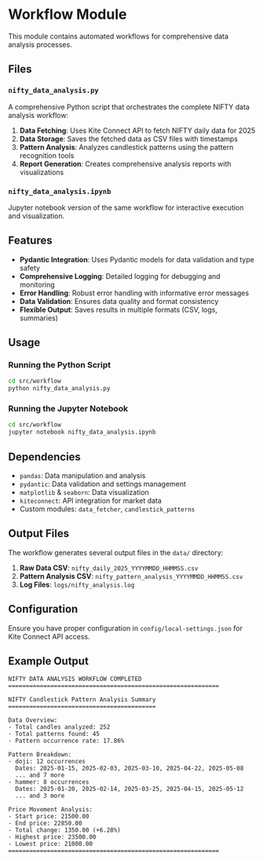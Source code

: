 # Workflow Module

This module contains automated workflows for comprehensive data analysis processes.

## Files

### `nifty_data_analysis.py`
A comprehensive Python script that orchestrates the complete NIFTY data analysis workflow:

1. **Data Fetching**: Uses Kite Connect API to fetch NIFTY daily data for 2025
2. **Data Storage**: Saves the fetched data as CSV files with timestamps
3. **Pattern Analysis**: Analyzes candlestick patterns using the pattern recognition tools
4. **Report Generation**: Creates comprehensive analysis reports with visualizations

### `nifty_data_analysis.ipynb`
Jupyter notebook version of the same workflow for interactive execution and visualization.

## Features

- **Pydantic Integration**: Uses Pydantic models for data validation and type safety
- **Comprehensive Logging**: Detailed logging for debugging and monitoring
- **Error Handling**: Robust error handling with informative error messages
- **Data Validation**: Ensures data quality and format consistency
- **Flexible Output**: Saves results in multiple formats (CSV, logs, summaries)

## Usage

### Running the Python Script
```bash
cd src/workflow
python nifty_data_analysis.py
```

### Running the Jupyter Notebook
```bash
cd src/workflow
jupyter notebook nifty_data_analysis.ipynb
```

## Dependencies

- `pandas`: Data manipulation and analysis
- `pydantic`: Data validation and settings management
- `matplotlib` & `seaborn`: Data visualization
- `kiteconnect`: API integration for market data
- Custom modules: `data_fetcher`, `candlestick_patterns`

## Output Files

The workflow generates several output files in the `data/` directory:

1. **Raw Data CSV**: `nifty_daily_2025_YYYYMMDD_HHMMSS.csv`
2. **Pattern Analysis CSV**: `nifty_pattern_analysis_YYYYMMDD_HHMMSS.csv`
3. **Log Files**: `logs/nifty_analysis.log`

## Configuration

Ensure you have proper configuration in `config/local-settings.json` for Kite Connect API access.

## Example Output

```
NIFTY DATA ANALYSIS WORKFLOW COMPLETED
============================================================

NIFTY Candlestick Pattern Analysis Summary
==========================================

Data Overview:
- Total candles analyzed: 252
- Total patterns found: 45
- Pattern occurrence rate: 17.86%

Pattern Breakdown:
- doji: 12 occurrences
  Dates: 2025-01-15, 2025-02-03, 2025-03-10, 2025-04-22, 2025-05-08
  ... and 7 more
- hammer: 8 occurrences
  Dates: 2025-01-20, 2025-02-14, 2025-03-25, 2025-04-15, 2025-05-12
  ... and 3 more

Price Movement Analysis:
- Start price: 21500.00
- End price: 22850.00
- Total change: 1350.00 (+6.28%)
- Highest price: 23500.00
- Lowest price: 21000.00
============================================================ 